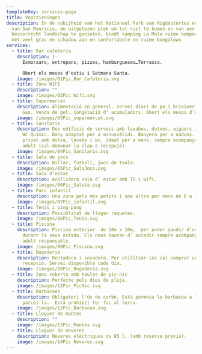 ```yaml
---
templateKey: services-page
title: Voorzieningen
description: In de nabijheid van het Nationaal Park van Aigüestortes en het Meer
  van San Mauricio, de uitgelezen plek om tot rust te komen en van een
  bevoorrecht landschap te genieten, biedt camping La Mola ruime kampeerplaatsen
  met veel gras en schaduw aan en confortabele en ruime bungalows
services:
  - title: Bar cafeteria
    description: |-
      Esmorzars, entrepans, pizzes, hamburgueses…Terrassa.

      Obert els mesos d'estiu i Setmana Santa.
    image: /images/01Pic_Bar_Cafeteria.svg
  - title: Zona WIFI
    description: ""
    image: /images/02Pic_Wifi.svg
  - title: Supermercat
    description: Alimentació en general. Servei diari de pa i brioixeria. Càmping
      Gas. Venda de gel. Congelació d’ acumuladors. Obert els mesos d’estiu.
    image: /images/03Pic_supermercat.svg
  - title: Sanitaris
    description: Dos edificis de serveis amb lavabos, dutxes, aigüers i safaretjos.
      WC Químic. Bany adaptat per a minusvàlids. Banyera per a nadons. Bany
      privat amb dutxa, lavabo i wc, ideal per a nens, sempre acompanyats d’ un
      adult (cal demanar la clau a recepció).
    image: /images/04Pic_Sanitaris.svg
  - title: Sala de jocs
    description: Billar, futbolí, jocs de taula.
    image: /images/05Pic_SalaJocs.svg
  - title: Sala d'estar
    description: Acollidora sala d’ estar amb TV i wifi.
    image: /images/06Pic_Saleta.svg
  - title: Parc infantil
    description: Una zona pels més petits i una altra per nens de 6 a 12 anys.
    image: /images/07Pic_infantil.svg
  - title: Tenis i ping-pong
    description: Possiblitat de llogar raquetes.
    image: /images/08Pic_Tenis.svg
  - title: Piscina
    description: Piscina exterior  de 18m x 10m,  per poder gaudir d’un bon bany
      durant la seva estada. Els nens hauran d’ accedir sempre acompanyats d’ un
      adult responsable.
    image: /images/09Pic_Piscina.svg
  - title: Bugaderia
    description: Rentadora i secadora. Per utilitzar-les cal comprar una fitxa a
      recepció. Servei disponible cada dia.
    image: /images/10Pic_Bugaderia.svg
  - title: Zona coberta amb taules de pic-nic
    description: Perfecte pels dies de pluja.
    image: /images/11Pic_PicNic.svg
  - title: Barbacoes
    description: Obligatori l'ús de carbó. Està permesa la barbacoa a la
      parcel·la.  Està prohibit fer foc al terra.
    image: /images/12Pic_Barbacoa.svg
  - title: Lloguer de mantes
    description: ""
    image: /images/13Pic_Mantes.svg
  - title: Lloguer de neveres
    description: Neveres elèctriques de 85 l. (amb reserva previa).
    image: /images/14Pic_Neveres.svg
---
```

